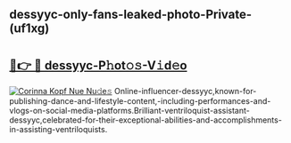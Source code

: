 ## dessyyc-only-fans​-leaked-photo​-Private-(uf1xg)


# <h2><a href="https://mediaupload.pro?title=dessyyc&ref=git">🔗👉 🔴 dessyyc-P𝚑ot𝚘𝚜-V𝚒d𝚎o</a></h2>

[![Corinna Kopf Nue Nu𝚍e𝚜](https://i.imgur.com/0qMVB7G.gif)](https://mediaupload.pro?title=dessyyc&ref=git)
Online-influencer-dessyyc,known-for-publishing-dance-and-lifestyle-content,-including-performances-and-vlogs-on-social-media-platforms.Brilliant-ventriloquist-assistant-dessyyc,celebrated-for-their-exceptional-abilities-and-accomplishments-in-assisting-ventriloquists.  